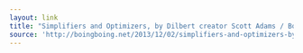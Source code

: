 ```yaml
---
layout: link
title: "Simplifiers and Optimizers, by Dilbert creator Scott Adams / Boing Boing"
source: 'http://boingboing.net/2013/12/02/simplifiers-and-optimizers-by.html'
---
```


